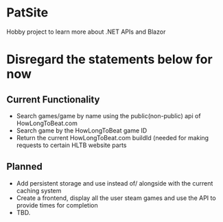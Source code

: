 # PatSite
 Hobby project to learn more about .NET APIs and Blazor


# Disregard the statements below for now
## Current Functionality
- Search games/game by name using the public(non-public) api of HowLongToBeat.com
- Search game by the HowLongToBeat game ID
- Return the current HowLongToBeat.com buildId (needed for making requests to certain HLTB website parts

## Planned
- Add persistent storage and use instead of/ alongside with the current caching system
- Create a frontend, display all the user steam games and use the API to provide times for completion
- TBD.

